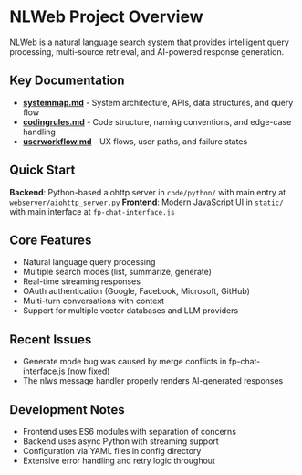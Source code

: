 # NLWeb Project Overview

NLWeb is a natural language search system that provides intelligent query processing, multi-source retrieval, and AI-powered response generation.

## Key Documentation

- **[systemmap.md](./systemmap.md)** - System architecture, APIs, data structures, and query flow
- **[codingrules.md](./codingrules.md)** - Code structure, naming conventions, and edge-case handling
- **[userworkflow.md](./userworkflow.md)** - UX flows, user paths, and failure states

## Quick Start

**Backend**: Python-based aiohttp server in `code/python/` with main entry at `webserver/aiohttp_server.py`
**Frontend**: Modern JavaScript UI in `static/` with main interface at `fp-chat-interface.js`

## Core Features

- Natural language query processing
- Multiple search modes (list, summarize, generate)
- Real-time streaming responses
- OAuth authentication (Google, Facebook, Microsoft, GitHub)
- Multi-turn conversations with context
- Support for multiple vector databases and LLM providers

## Recent Issues

- Generate mode bug was caused by merge conflicts in fp-chat-interface.js (now fixed)
- The nlws message handler properly renders AI-generated responses

## Development Notes

- Frontend uses ES6 modules with separation of concerns
- Backend uses async Python with streaming support
- Configuration via YAML files in config directory
- Extensive error handling and retry logic throughout